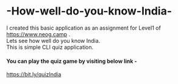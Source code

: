 # -How-well-do-you-know-India-

I created this basic application as an assignment for Level1 of https://www.neog.camp . <br/>
Lets see how well do you know India. <br/>
This is simple CLI quiz application. <br/>
#### You can play the quiz game by visiting below link -
https://bit.ly/quizIndia

